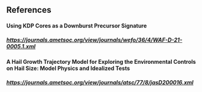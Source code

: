 ## References
#### Using KDP Cores as a Downburst Precursor Signature
##### https://journals.ametsoc.org/view/journals/wefo/36/4/WAF-D-21-0005.1.xml

#### A Hail Growth Trajectory Model for Exploring the Environmental Controls on Hail Size: Model Physics and Idealized Tests
##### https://journals.ametsoc.org/view/journals/atsc/77/8/jasD200016.xml

